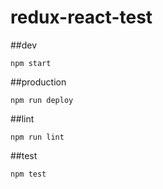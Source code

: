 # redux-react-test

##dev
```
npm start
```

##production
```
npm run deploy
```

##lint

```
npm run lint
```

##test

```
npm test
```